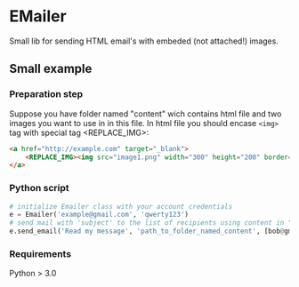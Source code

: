 # EMailer
Small lib for sending HTML email's with embeded (not attached!) images.

## Small example

### Preparation step
Suppose you have folder named "content" wich contains html file and two images you want to use in in this file.
In html file you should encase `<img>` tag with special tag <REPLACE_IMG>:

```html
<a href="http://example.com" target="_blank">
    <REPLACE_IMG><img src="image1.png" width="300" height="200" border="0"></REPLACE_IMG>
</a>
```

### Python script

```python
# initialize Emailer class with your account credentials
e = Emailer('example@gmail.com', 'qwerty123')
# send mail with 'subject' to the list of recipients using content in "content" folder
e.send_email('Read my message', 'path_to_folder_named_content', [bob@gmail.com, jade@gmail.com])
```

### Requirements
Python > 3.0
